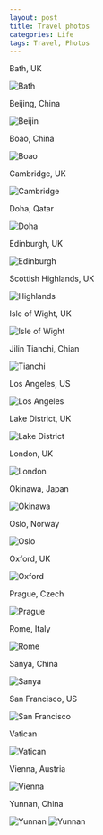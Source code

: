 ```yaml
---
layout: post
title: Travel photos
categories: Life
tags: Travel, Photos
---
```


Bath, UK

![Bath](/photos/bath.JPG)

Beijing, China

![Beijin](/photos/beijing.JPG)

Boao, China

![Boao](/photos/boao.JPG)

Cambridge, UK

![Cambridge](/photos/cambridge.jpg)

Doha, Qatar

![Doha](/photos/doha.JPG)

Edinburgh, UK

![Edinburgh](/photos/edinburgh.JPG)

Scottish Highlands, UK

![Highlands](/photos/highlands.JPG)

Isle of Wight, UK

![Isle of Wight](/photos/isleofwight.JPG)

Jilin Tianchi, Chian

![Tianchi](/photos/jilin.jpg)

Los Angeles, US

![Los Angeles](/photos/la.jpg)

Lake District, UK

![Lake District](/photos/lakedistrict.jpg)

London, UK

![London](/photos/london.jpg)

Okinawa, Japan

![Okinawa](/photos/okinawa.JPG)

Oslo, Norway

![Oslo](/photos/oslo.jpg)

Oxford, UK

![Oxford](/photos/oxford.jpg)

Prague, Czech

![Prague](/photos/prague.jpg)

Rome, Italy

![Rome](/photos/rome.jpg)

Sanya, China

![Sanya](/photos/sanya.jpg)

San Francisco, US

![San Francisco](/photos/sfo.jpg)

Vatican

![Vatican](/photos/vatican.jpg)

Vienna, Austria

![Vienna](/photos/vienna.jpg)

Yunnan, China

![Yunnan](/photos/yunnan1.jpg)
![Yunnan](/photos/yunnan2.jpg)
